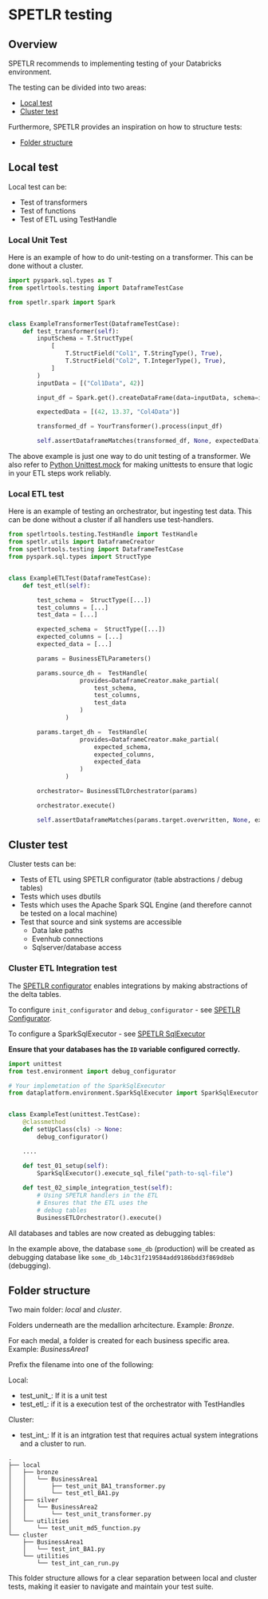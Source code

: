 
# SPETLR testing

## Overview

SPETLR recommends to implementing testing of your Databricks environment.

The testing can be divided into two areas:

* [Local test](#local-test)
* [Cluster test](#cluster-test)

Furthermore, SPETLR provides an inspiration on how to structure tests:
* [Folder structure](#folder-structure)

## Local test


Local test can be:
* Test of transformers
* Test of functions
* Test of ETL using TestHandle

### Local Unit Test

Here is an example of how to do unit-testing on a transformer. This can be done without a cluster. 
```python
import pyspark.sql.types as T
from spetlrtools.testing import DataframeTestCase

from spetlr.spark import Spark


class ExampleTransformerTest(DataframeTestCase):
    def test_transformer(self):
        inputSchema = T.StructType(
            [
                T.StructField("Col1", T.StringType(), True),
                T.StructField("Col2", T.IntegerType(), True),
            ]
        )
        inputData = [("Col1Data", 42)]

        input_df = Spark.get().createDataFrame(data=inputData, schema=inputSchema)

        expectedData = [(42, 13.37, "Col4Data")]

        transformed_df = YourTransformer().process(input_df)

        self.assertDataframeMatches(transformed_df, None, expectedData)

```

The above example is just one way to do unit testing of a transformer. We also refer to [Python Unittest.mock](https://docs.python.org/3/library/unittest.mock.html)  for making unittests to ensure that logic in your ETL steps work reliably.

### Local ETL test

Here is an example of testing an orchestrator, but ingesting test data. This can be done without a cluster if all handlers use test-handlers.

```python
from spetlrtools.testing.TestHandle import TestHandle
from spetlr.utils import DataframeCreator
from spetlrtools.testing import DataframeTestCase
from pyspark.sql.types import StructType


class ExampleETLTest(DataframeTestCase):
    def test_etl(self):

        test_schema =  StructType([...])
        test_columns = [...]
        test_data = [...]

        expected_schema =  StructType([...])
        expected_columns = [...]
        expected_data = [...]

        params = BusinessETLParameters()

        params.source_dh =  TestHandle(
                    provides=DataframeCreator.make_partial(
                        test_schema, 
                        test_columns,
                        test_data 
                    )
                )

        params.target_dh =  TestHandle(
                    provides=DataframeCreator.make_partial(
                        expected_schema, 
                        expected_columns,
                        expected_data 
                    )
                )

        orchestrator= BusinessETLOrchestrator(params)

        orchestrator.execute()

        self.assertDataframeMatches(params.target.overwritten, None, expected_data)
```

## Cluster test

Cluster tests can be:
* Tests of ETL using SPETLR configurator (table abstractions / debug tables)
* Tests which uses dbutils
* Tests which uses the Apache Spark SQL Engine (and therefore cannot be tested on a local machine)
* Test that source and sink systems are accessible
    * Data lake paths
    * Evenhub connections
    * Sqlserver/database access


### Cluster ETL Integration test

The [SPETLR configurator](/docs/configuration/README.md) enables integrations by making abstractions of the delta tables. 

To configure `init_configurator` and `debug_configurator` - see [SPETLR Configurator](/docs/configuration/README.md).

To configure a SparkSqlExecutor - see [SPETLR SqlExecutor](/docs/sql/README.md#sqlexecutor)

**Ensure that your databases has the `ID` variable configured correctly.**


```python
import unittest
from test.environment import debug_configurator

# Your implemetation of the SparkSqlExecutor
from dataplatform.environment.SparkSqlExecutor import SparkSqlExecutor


class ExampleTest(unittest.TestCase):
    @classmethod
    def setUpClass(cls) -> None:
        debug_configurator()

    ....

    def test_01_setup(self):
        SparkSqlExecutor().execute_sql_file("path-to-sql-file")
        
    def test_02_simple_integration_test(self):
        # Using SPETLR handlers in the ETL
        # Ensures that the ETL uses the
        # debug tables
        BusinessETLOrchestrator().execute()

```

All databases and tables are now created as debugging tables:

In the example above, the database `some_db` (production) will be created as debugging database like `some_db_14bc31f219584add9186bdd3f869d8eb` (debugging).

## Folder structure

Two main folder: *local* and *cluster*.

Folders underneath are the medallion arhcitecture. Example: *Bronze*. 

For each medal, a folder is created for each business specific area. Example: *BusinessArea1*

Prefix the filename into one of the following:

Local:
* test_unit_: If it is a unit test
* test_etl_: if it is a execution test of the orchestrator with TestHandles

Cluster:
* test_int_: If it is an intgration test that requires actual system integrations and a cluster to run.

```
.  
├── local  
│   ├── bronze  
│   │   └── BusinessArea1  
│   │       ├── test_unit_BA1_transformer.py  
│   │       └── test_etl_BA1.py  
│   ├── silver  
│   │   └── BusinessArea2  
│   │       └── test_unit_transformer.py  
│   └── utilities  
│       └── test_unit_md5_function.py  
└── cluster  
    ├── BusinessArea1  
    │   └── test_int_BA1.py  
    └── utilities  
        └── test_int_can_run.py  

```
This folder structure allows for a clear separation between local and cluster tests, making it easier to navigate and maintain your test suite.